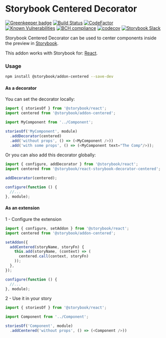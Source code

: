 # Storybook Centered Decorator

[![Greenkeeper badge](https://badges.greenkeeper.io/storybooks/storybook.svg)](https://greenkeeper.io/)
[![Build Status](https://travis-ci.org/storybooks/storybook.svg?branch=master)](https://travis-ci.org/storybooks/storybook)
[![CodeFactor](https://www.codefactor.io/repository/github/storybooks/storybook/badge)](https://www.codefactor.io/repository/github/storybooks/storybook)
[![Known Vulnerabilities](https://snyk.io/test/github/storybooks/storybook/8f36abfd6697e58cd76df3526b52e4b9dc894847/badge.svg)](https://snyk.io/test/github/storybooks/storybook/8f36abfd6697e58cd76df3526b52e4b9dc894847)
[![BCH compliance](https://bettercodehub.com/edge/badge/storybooks/storybook)](https://bettercodehub.com/results/storybooks/storybook) [![codecov](https://codecov.io/gh/storybooks/storybook/branch/master/graph/badge.svg)](https://codecov.io/gh/storybooks/storybook)
[![Storybook Slack](https://storybooks-slackin.herokuapp.com/badge.svg)](https://storybooks-slackin.herokuapp.com/)

Storybook Centered Decorator can be used to center components inside the preview in [Storybook](https://storybook.js.org).

This addon works with Storybook for:
[React](https://github.com/storybooks/storybook/tree/master/app/react).

### Usage

```sh
npm install @storybook/addon-centered --save-dev
```

#### As a decorator

You can set the decorator locally:

```js
import { storiesOf } from '@storybook/react';
import centered from '@storybook/addon-centered';

import MyComponent from '../Component';

storiesOf('MyComponent', module)
  .addDecorator(centered)
  .add('without props', () => (<MyComponent />))
  .add('with some props', () => (<MyComponent text="The Comp"/>));
```

Or you can also add this decorator globally:

```js
import { configure, addDecorator } from '@storybook/react';
import centered from '@storybook/react-storybook-decorator-centered';

addDecorator(centered);

configure(function () {
  //...
}, module);
```

#### As an extension

1 - Configure the extension

```js
import { configure, setAddon } from '@storybook/react';
import centered from '@storybook/addon-centered';

setAddon({
  addCentered(storyName, storyFn) {
    this.add(storyName, (context) => (
      centered.call(context, storyFn)
    ));
  },
});

configure(function () {
  //...
}, module);
```

2 - Use it in your story

```js
import { storiesOf } from '@storybook/react';

import Component from '../Component';

storiesOf('Component', module)
  .addCentered('without props', () => (<Component />))
```
